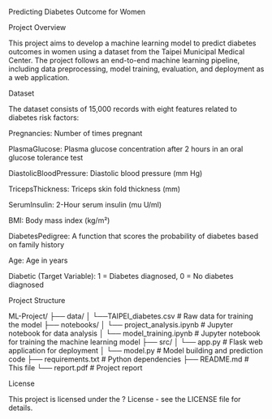 Predicting Diabetes Outcome for Women

Project Overview

This project aims to develop a machine learning model to predict diabetes outcomes in women using a dataset from the Taipei Municipal Medical Center. The project follows an end-to-end machine learning pipeline, including data preprocessing, model training, evaluation, and deployment as a web application.

Dataset

The dataset consists of 15,000 records with eight features related to diabetes risk factors:

Pregnancies: Number of times pregnant

PlasmaGlucose: Plasma glucose concentration after 2 hours in an oral glucose tolerance test

DiastolicBloodPressure: Diastolic blood pressure (mm Hg)

TricepsThickness: Triceps skin fold thickness (mm)

SerumInsulin: 2-Hour serum insulin (mu U/ml)

BMI: Body mass index (kg/m²)

DiabetesPedigree: A function that scores the probability of diabetes based on family history

Age: Age in years

Diabetic (Target Variable): 1 = Diabetes diagnosed, 0 = No diabetes diagnosed

Project Structure

ML-Project/
├── data/
│   └──TAIPEI_diabetes.csv   # Raw data for training the model
├── notebooks/
│   └── project_analysis.ipynb    # Jupyter notebook for data analysis
│   └── model_training.ipynb      # Jupyter notebook for training the machine learning model
├── src/
│   └── app.py                    # Flask web application for deployment
│   └── model.py                  # Model building and prediction code
├── requirements.txt              # Python dependencies
├── README.md                     # This file
└── report.pdf                    # Project report

License

This project is licensed under the ? License - see the LICENSE file for details.
